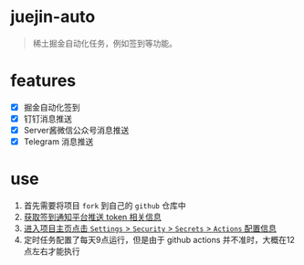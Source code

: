 # juejin-auto
> 稀土掘金自动化任务，例如签到等功能。

# features

- [x] 掘金自动化签到
- [x] 钉钉消息推送
- [x] Server酱微信公众号消息推送
- [x] Telegram 消息推送

# use
1. 首先需要将项目 `fork` 到自己的 `github` 仓库中
2. [获取签到通知平台推送 token 相关信息](https://github.com/top-zhang/juejin-auto/wiki/获取推送token相关信息)
3. [进入项目主页点击 `Settings` > `Security` > `Secrets` > `Actions`  配置信息](https://github.com/top-zhang/juejin-auto/wiki/配置)
3. 定时任务配置了每天9点运行，但是由于 github actions 并不准时，大概在12点左右才能执行

    
     
